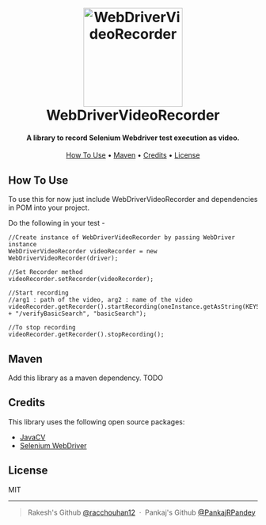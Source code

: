 
<h1 align="center">
  <br>
  <img src="https://i.imgur.com/3uKca4r_d.webp?maxwidth=640&shape=thumb&fidelity=medium" alt="WebDriverVideoRecorder" width="200">
  <br>
  WebDriverVideoRecorder
  <br>
</h1>

<h4 align="center">A library to record Selenium Webdriver test execution as video.</h4>


<p align="center">
  <a href="#how-to-use">How To Use</a> •
  <a href="#Maven">Maven</a> •
  <a href="#credits">Credits</a> •
  <a href="#license">License</a>
</p>


## How To Use

To use this for now just include WebDriverVideoRecorder and dependencies in POM into your project.

Do the following in your test -
```
//Create instance of WebDriverVideoRecorder by passing WebDriver instance  
WebDriverVideoRecorder videoRecorder = new WebDriverVideoRecorder(driver);
 
//Set Recorder method   
videoRecorder.setRecorder(videoRecorder);
 
//Start recording
//arg1 : path of the video, arg2 : name of the video 
videoRecorder.getRecorder().startRecording(oneInstance.getAsString(KEYS.PROJECT_PATH.name()) + "/verifyBasicSearch", "basicSearch");
  
//To stop recording  
videoRecorder.getRecorder().stopRecording();
```


## Maven

Add this library as a maven dependency.
TODO

## Credits

This library uses the following open source packages:

- [JavaCV](https://github.com/bytedeco/javacv)
- [Selenium WebDriver](https://www.selenium.dev/)


## License

MIT

---

> Rakesh's Github [@racchouhan12](https://github.com/racchouhan12) &nbsp;&middot;&nbsp;
> Pankaj's Github [@PankajRPandey](https://github.com/PankajRPandey)
